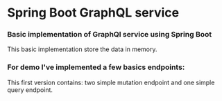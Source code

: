 # Spring Boot GraphQL service

### Basic implementation of GraphQl service using Spring Boot
This basic implementation store the data in memory.

### For demo  I've implemented a few basics endpoints:

This first version contains: two simple mutation endpoint and one simple query endpoint.
